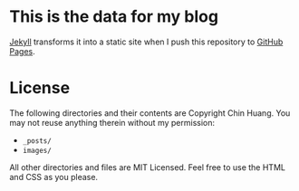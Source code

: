 # This is the data for my blog

[Jekyll](http://github.com/mojombo/jekyll/) transforms it into a static site
when I push this repository to [GitHub Pages](http://pages.github.com/).

# License

The following directories and their contents are Copyright Chin Huang. You may
not reuse anything therein without my permission:

 * `_posts/`
 * `images/`

All other directories and files are MIT Licensed. Feel free to use the HTML and
CSS as you please.
